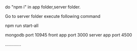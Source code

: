 do "npm i" in app folder,server folder.

Go to server folder execute following command

npm run start-all

mongodb port 10945
front app port 3000
server app port 4500

.............
